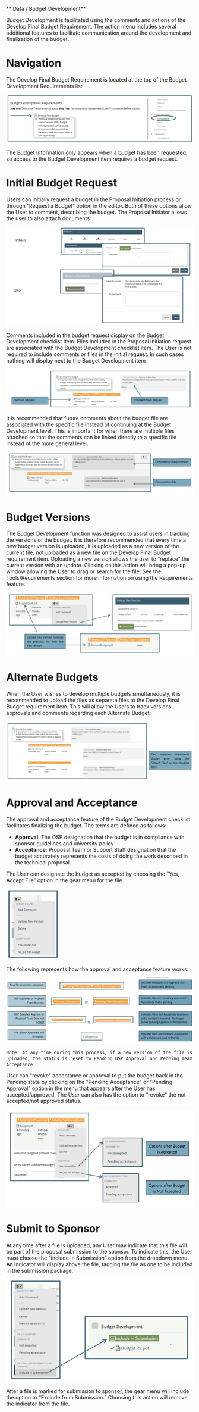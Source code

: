 ** Data / Budget Development**

Budget Development is facilitated using the comments and actions of the Develop Final Budget Requirement.  The action menu includes several additional features to facilitate communication around the development and finalization of the budget.

# Navigation
The Develop Final Budget Requirement is located at the top of the Budget Development Requirements list

![Develop Final Budget Requirement Item](../images/data/DataBud_ChecklistItem.jpg)

The Budget Information only appears when a budget has been requested, so access to the Budget Development item requires a budget request.

# Initial Budget Request
Users can initially request a budget in the Proposal Initiation process or through “Request a Budget” option in the editor.  Both of these options allow the User to comment, describing the budget.  The Proposal Initiator allows the user to also attach documents:

![Initial Budget Request](../images/data/DataBud_BudReq.jpg)

Comments included in the budget request display on the Budget Development checklist item.  Files included in the Proposal Initiation request are associated with the Budget Development checklist item.  The User is not required to include comments or files in the initial request.  In such cases nothing will display next to the Budget Development item

![Comments from Budget Request](../images/data/DataBud_RequestComments.jpg)

It is recommended that future comments about the budget file are associated with the specific file instead of continuing at the Budget Development level.  This is important for when there are multiple files attached so that the comments can be linked directly to a specific file instead of the more general level.

![Comments on Budget File vs Item](../images/data/DataBud_FileVItem.jpg)

# Budget Versions
The Budget Development function was designed to assist users in tracking the versions of the budget.  It is therefore recommended that every time a new budget version is uploaded, it is uploaded as a new version of the current file, not uploaded as a new file on the Develop Final Budget requirement item. Uploading a new version allows the user to “replace” the current version with an update.  Clicking on this action will bring a pop-up window allowing the User to drag or search for the file. See the Tools/Requirements section for more information on using the Requirements feature.

![Uploading Budget Version](../images/data/DataBud_BudVersions.jpg)

# Alternate Budgets
When the User wishes to develop multiple budgets simultaneously, it is recommended to upload the files as separate files to the Develop Final Budget requirement item.  This will allow the Users to track versions, approvals and comments regarding each Alternate Budget:

![Uploading Alternate Budgets](../images/data/DataBud_AltBudget.jpg)  

# Approval and Acceptance
The approval and acceptance feature of the Budget Development checklist facilitates finalizing the budget.  The terms are defined as follows:
- **Approval**: The OSP designation that the budget is in compliance with sponsor guidelines and university policy
- **Acceptance**: Proposal Team or Support Staff designation that the budget accurately represents the costs of doing the work described in the technical proposal.

The User can designate the budget as accepted by choosing the “Yes, Accept File” option in the gear menu for the file.

![Approval and Acceptance in the Action Menu](../images/data/DataBud_ApproveAcceptMenu.jpg)

The following represents how the approval and acceptance feature works:

![Approval and Acceptance Process](../images/data/DataBud_AppAccProcess.jpg)

    Note: At any time during this process, if a new version of the file is uploaded, the status is reset to Pending OSP Approval and Pending Team Acceptance

User can "revoke" acceptance or approval to put the budget back in the Pending state by clicking on the "Pending Acceptance" or "Pending Approval" option in the menu that appears after the User has accepted/approved.  The User can also has the option to "revoke" the not accepted/not approved status.

![Pending Acceptance](../images/data/DataBud_PendingAcceptance.jpg)

# Submit to Sponsor
At any time after a file is uploaded, any User may indicate that this file will be part of the proposal submission to the sponsor.  To indicate this, the User must choose the “Include in Submission” option from the dropdown menu.  An indicator will display above the file, tagging the file as one to be included in the submission package.

![Include in Submission Action](../images/data/DataBud_SubmitToSponsor.jpg)

After a file is marked for submission to sponsor, the gear menu will include the option to “Exclude from Submission.”  Choosing this action will remove the indicator from the file.
